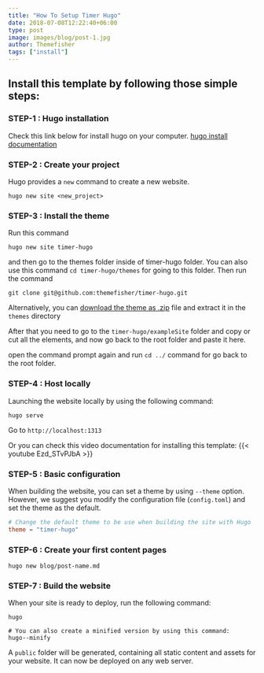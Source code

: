 ```yaml
---
title: "How To Setup Timer Hugo"
date: 2018-07-08T12:22:40+06:00
type: post
image: images/blog/post-1.jpg
author: Themefisher
tags: ["install"]
---
```


## Install this template by following those simple steps:

### STEP-1 : Hugo installation

Check this link below for install hugo on your computer.
[hugo install documentation](https://gohugo.io/getting-started/installing/)

### STEP-2 : Create your project

Hugo provides a `new` command to create a new website.

```
hugo new site <new_project>
```

### STEP-3 : Install the theme
Run this command
```
hugo new site timer-hugo
```
and then go to the themes folder inside of timer-hugo folder. You can also use this command ```cd timer-hugo/themes``` for going to this folder.
Then run the command 
```
git clone git@github.com:themefisher/timer-hugo.git
```

Alternatively, you can [download the theme as .zip](https://github.com/themefisher/timer-hugo/archive/master.zip) file and extract it in the `themes` directory

After that you need to go to the `timer-hugo/exampleSite` folder and copy or cut all the elements, and now go back to the root folder and paste it here.

open the command prompt again and run `cd ../` command for go back to the root folder.

### STEP-4 : Host locally

Launching the website locally by using the following command:

```
hugo serve
```

Go to `http://localhost:1313`

Or you can check this video documentation for installing this template:
{{< youtube Ezd_STvPJbA >}}

### STEP-5 : Basic configuration

When building the website, you can set a theme by using `--theme` option. However, we suggest you modify the configuration file (`config.toml`) and set the theme as the default.

```toml
# Change the default theme to be use when building the site with Hugo
theme = "timer-hugo"
```

### STEP-6 : Create your first content pages

```
hugo new blog/post-name.md
```

### STEP-7 : Build the website

When your site is ready to deploy, run the following command:

```
hugo

# You can also create a minified version by using this command:
hugo--minify

```

A `public` folder will be generated, containing all static content and assets for your website. It can now be deployed on any web server.